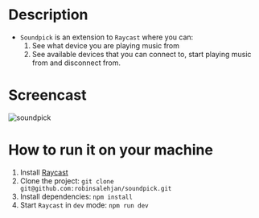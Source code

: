 # Description
- `Soundpick` is an extension to `Raycast` where you can:
  1. See what device you are playing music from
  2. See available devices that you can connect to, start playing music from and disconnect from.

# Screencast
![soundpick](https://user-images.githubusercontent.com/8507719/181265824-69f54db9-b321-4547-acea-bc6d38d420ff.gif)

# How to run it on your machine
1. Install [Raycast](https://www.raycast.com)
1. Clone the project: `git clone git@github.com:robinsalehjan/soundpick.git`
2. Install dependencies: `npm install`
4. Start `Raycast` in `dev` mode: `npm run dev`
